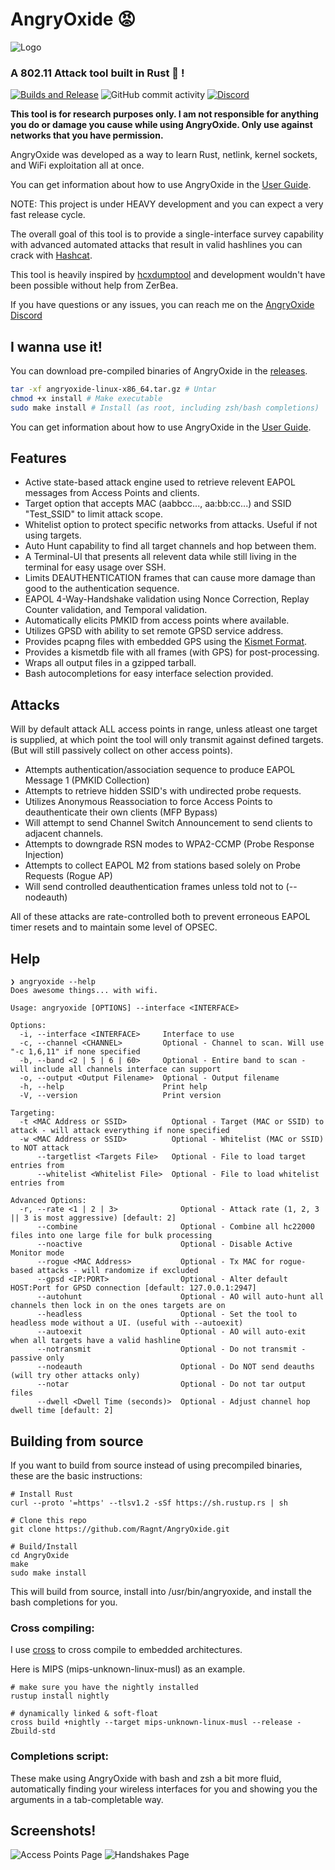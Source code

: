 # AngryOxide 😡

![Logo](death.png)

### A 802.11 Attack tool built in Rust 🦀 !

[![Builds and Release](https://github.com/Ragnt/AngryOxide/actions/workflows/ci.yml/badge.svg?branch=master)](https://github.com/Ragnt/AngryOxide/actions/workflows/ci.yml) ![GitHub commit activity](https://img.shields.io/github/commit-activity/m/Ragnt/AngryOxide) [![Discord](https://img.shields.io/discord/1194365883099922643)](https://discord.gg/QsEgaFndsQ)

**This tool is for research purposes only. I am not responsible for anything you do or damage you cause while using AngryOxide. Only use against networks that you have permission.**

AngryOxide was developed as a way to learn Rust, netlink, kernel sockets, and WiFi exploitation all at once.

You can get information about how to use AngryOxide in the [User Guide](https://github.com/Ragnt/AngryOxide/wiki/1.-User-Guide).

NOTE: This project is under HEAVY development and you can expect a very fast release cycle.

The overall goal of this tool is to provide a single-interface survey capability with advanced automated attacks that result in valid hashlines you can crack with [Hashcat](https://hashcat.net/hashcat/).

This tool is heavily inspired by [hcxdumptool](https://github.com/ZerBea/hcxdumptool) and development wouldn't have been possible without help from ZerBea.

If you have questions or any issues, you can reach me on the [AngryOxide Discord](https://discord.gg/QsEgaFndsQ)

## I wanna use it!

You can download pre-compiled binaries of AngryOxide in the [releases](https://github.com/Ragnt/AngryOxide/releases/latest).

```bash
tar -xf angryoxide-linux-x86_64.tar.gz # Untar
chmod +x install # Make executable
sudo make install # Install (as root, including zsh/bash completions)
```

You can get information about how to use AngryOxide in the [User Guide](https://github.com/Ragnt/AngryOxide/wiki/1.-User-Guide).


## Features

- Active state-based attack engine used to retrieve relevent EAPOL messages from Access Points and clients.
- Target option that accepts MAC (aabbcc..., aa:bb:cc...) and SSID "Test_SSID" to limit attack scope.
- Whitelist option to protect specific networks from attacks. Useful if not using targets.
- Auto Hunt capability to find all target channels and hop between them.
- A Terminal-UI that presents all relevent data while still living in the terminal for easy usage over SSH.
- Limits DEAUTHENTICATION frames that can cause more damage than good to the authentication sequence.
- EAPOL 4-Way-Handshake validation using Nonce Correction, Replay Counter validation, and Temporal validation.
- Automatically elicits PMKID from access points where available.
- Utilizes GPSD with ability to set remote GPSD service address.
- Provides pcapng files with embedded GPS using the [Kismet Format](https://www.kismetwireless.net/docs/dev/pcapng_gps/).
- Provides a kismetdb file with all frames (with GPS) for post-processing.
- Wraps all output files in a gzipped tarball.
- Bash autocompletions for easy interface selection provided.

## Attacks

Will by default attack ALL access points in range, unless atleast one target is supplied, at which point the tool will only transmit against defined targets. (But will still passively collect on other access points).

- Attempts authentication/association sequence to produce EAPOL Message 1 (PMKID Collection)
- Attempts to retrieve hidden SSID's with undirected probe requests.
- Utilizes Anonymous Reassociation to force Access Points to deauthenticate their own clients (MFP Bypass)
- Will attempt to send Channel Switch Announcement to send clients to adjacent channels.
- Attempts to downgrade RSN modes to WPA2-CCMP (Probe Response Injection)
- Attempts to collect EAPOL M2 from stations based solely on Probe Requests (Rogue AP)
- Will send controlled deauthentication frames unless told not to (--nodeauth)

All of these attacks are rate-controlled both to prevent erroneous EAPOL timer resets and to maintain some level of OPSEC.

## Help

```
❯ angryoxide --help
Does awesome things... with wifi.

Usage: angryoxide [OPTIONS] --interface <INTERFACE>

Options:
  -i, --interface <INTERFACE>     Interface to use
  -c, --channel <CHANNEL>         Optional - Channel to scan. Will use "-c 1,6,11" if none specified
  -b, --band <2 | 5 | 6 | 60>     Optional - Entire band to scan - will include all channels interface can support
  -o, --output <Output Filename>  Optional - Output filename
  -h, --help                      Print help
  -V, --version                   Print version

Targeting:
  -t <MAC Address or SSID>          Optional - Target (MAC or SSID) to attack - will attack everything if none specified
  -w <MAC Address or SSID>          Optional - Whitelist (MAC or SSID) to NOT attack
      --targetlist <Targets File>   Optional - File to load target entries from
      --whitelist <Whitelist File>  Optional - File to load whitelist entries from

Advanced Options:
  -r, --rate <1 | 2 | 3>              Optional - Attack rate (1, 2, 3 || 3 is most aggressive) [default: 2]
      --combine                       Optional - Combine all hc22000 files into one large file for bulk processing
      --noactive                      Optional - Disable Active Monitor mode
      --rogue <MAC Address>           Optional - Tx MAC for rogue-based attacks - will randomize if excluded
      --gpsd <IP:PORT>                Optional - Alter default HOST:Port for GPSD connection [default: 127.0.0.1:2947]
      --autohunt                      Optional - AO will auto-hunt all channels then lock in on the ones targets are on
      --headless                      Optional - Set the tool to headless mode without a UI. (useful with --autoexit)
      --autoexit                      Optional - AO will auto-exit when all targets have a valid hashline
      --notransmit                    Optional - Do not transmit - passive only
      --nodeauth                      Optional - Do NOT send deauths (will try other attacks only)
      --notar                         Optional - Do not tar output files
      --dwell <Dwell Time (seconds)>  Optional - Adjust channel hop dwell time [default: 2]
```

## Building from source

If you want to build from source instead of using precompiled binaries, these are the basic instructions:

```
# Install Rust
curl --proto '=https' --tlsv1.2 -sSf https://sh.rustup.rs | sh

# Clone this repo
git clone https://github.com/Ragnt/AngryOxide.git

# Build/Install
cd AngryOxide
make
sudo make install
```

This will build from source, install into /usr/bin/angryoxide, and install the bash completions for you.

### Cross compiling:

I use [cross](https://github.com/cross-rs/cross) to cross compile to embedded architectures.

Here is MIPS (mips-unknown-linux-musl) as an example.

```
# make sure you have the nightly installed
rustup install nightly

# dynamically linked & soft-float
cross build +nightly --target mips-unknown-linux-musl --release -Zbuild-std
```


### Completions script:

These make using AngryOxide with bash and zsh a bit more fluid, automatically finding your wireless interfaces for you and showing you the arguments in a tab-completable way.

## Screenshots!

![Access Points Page](screenshots/ap_tab.png)
![Handshakes Page](screenshots/handshakes_tab.png)
